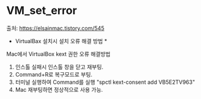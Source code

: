 # VM_set_error

출처: https://elsainmac.tistory.com/545

* VirtualBax 설치시 설치 오류 해결 방법 *

Mac에서 VirtualBox kext 권한 오류 해결방법

1. 인스톨 실패시 인스톨 창을 닫고 재부팅.
2. Command+R로 복구모드로 부팅.
3. 터미널 실행하여 Command를 실행 "spctl kext-consent add VB5E2TV963"
4. Mac 재부팅하면 정상적으로 사용 가능.
